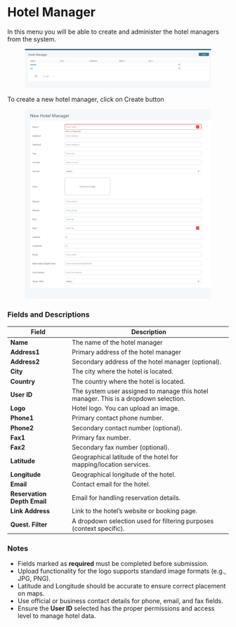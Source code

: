 # Hotel Manager

In this menu you will be able to create and administer the hotel managers from the system.

<figure><img src=".gitbook/assets/image (6) (1) (1) (1) (1) (1).png" alt=""><figcaption></figcaption></figure>

To create a new hotel manager, click on Create button

<figure><img src=".gitbook/assets/image (7) (1) (1) (1) (1) (1).png" alt=""><figcaption></figcaption></figure>

### &#x20;Fields and Descriptions

| Field                       | Description                                                                          |
| --------------------------- | ------------------------------------------------------------------------------------ |
| **Name**                    | The name of the hotel manager                                                        |
| **Address1**                | Primary address of the hotel manager                                                 |
| **Address2**                | Secondary address of the hotel manager (optional).                                   |
| **City**                    | The city where the hotel is located.                                                 |
| **Country**                 | The country where the hotel is located.                                              |
| **User ID**                 | The system user assigned to manage this hotel manager. This is a dropdown selection. |
| **Logo**                    | Hotel logo. You can upload an image.                                                 |
| **Phone1**                  | Primary contact phone number.                                                        |
| **Phone2**                  | Secondary contact number (optional).                                                 |
| **Fax1**                    | Primary fax number.                                                                  |
| **Fax2**                    | Secondary fax number (optional).                                                     |
| **Latitude**                | Geographical latitude of the hotel for mapping/location services.                    |
| **Longitude**               | Geographical longitude of the hotel.                                                 |
| **Email**                   | Contact email for the hotel.                                                         |
| **Reservation Depth Email** | Email for handling reservation details.                                              |
| **Link Address**            | Link to the hotel’s website or booking page.                                         |
| **Quest. Filter**           | A dropdown selection used for filtering purposes (context specific).                 |

### Notes

* Fields marked as **required** must be completed before submission.
* Upload functionality for the logo supports standard image formats (e.g., JPG, PNG).
* Latitude and Longitude should be accurate to ensure correct placement on maps.
* Use official or business contact details for phone, email, and fax fields.
* Ensure the **User ID** selected has the proper permissions and access level to manage hotel data.
